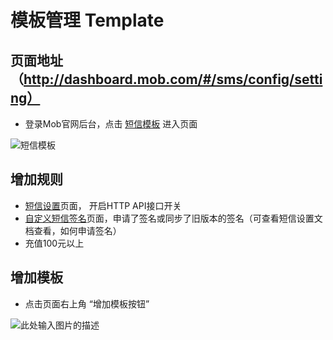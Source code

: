 # 模板管理 Template

## 页面地址（http://dashboard.mob.com/#/sms/config/setting）
 - 登录Mob官网后台，点击 [短信模板][1] 进入页面

![短信模板][2]

## 增加规则
- [短信设置][3]页面， 开启HTTP API接口开关
- [自定义短信签名][4]页面，申请了签名或同步了旧版本的签名（可查看短信设置文档查看，如何申请签名）
- 充值100元以上

## 增加模板
- 点击页面右上角 “增加模板按钮”

![此处输入图片的描述][5]


  [1]: http://dashboard.mob.com/#/sms/config/template
  [2]: http://wiki.mob.com/md/images/sms-template-1.png
  [3]: http://dashboard.mob.com/#/sms/config/setting
  [4]: http://dashboard.mob.com/#/sms/config/customsign
  [5]: http://wiki.mob.com/md/images/sms-template-2.png
